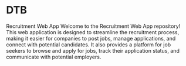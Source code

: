# DTB
Recruitment Web App
Welcome to the Recruitment Web App repository! This web application is designed to streamline the recruitment process, making it easier for companies to post jobs, manage applications, and connect with potential candidates. It also provides a platform for job seekers to browse and apply for jobs, track their application status, and communicate with potential employers.
